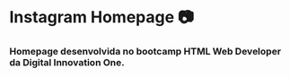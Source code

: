 # Instagram Homepage :camera:	

### Homepage desenvolvida no bootcamp HTML Web Developer da Digital Innovation One.